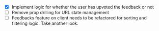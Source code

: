- [x] Implement logic for whether the user has upvoted the feedback or not
- [ ] Remove prop drilling for URL state management
- [ ] Feedbacks feature on client needs to be refactored for sorting and filtering logic. Take another look.
